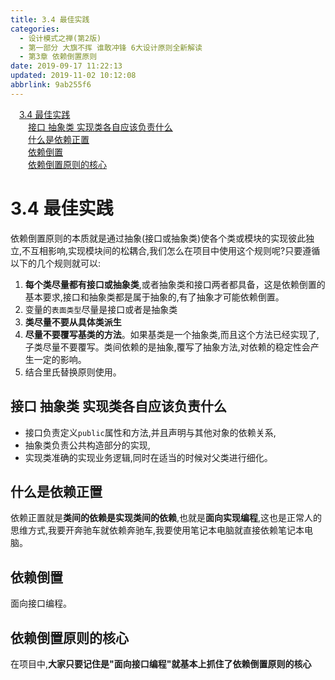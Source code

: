 ```yaml
---
title: 3.4 最佳实践
categories: 
  - 设计模式之禅(第2版)
  - 第一部分 大旗不挥 谁敢冲锋 6大设计原则全新解读
  - 第3章 依赖倒置原则
date: 2019-09-17 11:22:13
updated: 2019-11-02 10:12:08
abbrlink: 9ab255f6
---
```

<div id='my_toc'><a href="/ReadingNotes/9ab255f6/#3.4-最佳实践" class="header_1">3.4 最佳实践</a><br><a href="/ReadingNotes/9ab255f6/#接口-抽象类-实现类各自应该负责什么" class="header_2">接口 抽象类 实现类各自应该负责什么</a><br><a href="/ReadingNotes/9ab255f6/#什么是依赖正置" class="header_2">什么是依赖正置</a><br><a href="/ReadingNotes/9ab255f6/#依赖倒置" class="header_2">依赖倒置</a><br><a href="/ReadingNotes/9ab255f6/#依赖倒置原则的核心" class="header_2">依赖倒置原则的核心</a><br></div>
<style>
    .header_1{
        margin-left: 1em;
    }
    .header_2{
        margin-left: 2em;
    }
    .header_3{
        margin-left: 3em;
    }
    .header_4{
        margin-left: 4em;
    }
    .header_5{
        margin-left: 5em;
    }
    .header_6{
        margin-left: 6em;
    }
</style>
<!--more-->
<script>if (navigator.platform.search('arm')==-1){document.getElementById('my_toc').style.display = 'none';}
var e,p = document.getElementsByTagName('p');while (p.length>0) {e = p[0];e.parentElement.removeChild(e);}
</script>

<!--end-->
<!--SSTStart-->
# 3.4 最佳实践 #
依赖倒置原则的本质就是通过抽象(接口或抽象类)使各个类或模块的实现彼此独立,不互相影响,实现模块间的松耦合,我们怎么在项目中使用这个规则呢?只要遵循以下的几个规则就可以:
1. **每个类尽量都有接口或抽象类**,或者抽象类和接口两者都具备，这是依赖倒置的基本要求,接口和抽象类都是属于抽象的,有了抽象才可能依赖倒置。
2. 变量的`表面类型`尽量是接口或者是抽象类
3. **类尽量不要从具体类派生**
4. **尽量不要覆写基类的方法**。如果基类是一个抽象类,而且这个方法已经实现了,子类尽量不要覆写。类间依赖的是抽象,覆写了抽象方法,对依赖的稳定性会产生一定的影响。
5. 结合里氏替换原则使用。


## 接口 抽象类 实现类各自应该负责什么 ##
- 接口负责定义`public`属性和方法,并且声明与其他对象的依赖关系,
- 抽象类负责公共构造部分的实现,
- 实现类准确的实现业务逻辑,同时在适当的时候对父类进行细化。

## 什么是依赖正置 ##
依赖正置就是**类间的依赖是实现类间的依赖**,也就是**面向实现编程**,这也是正常人的思维方式,我要开奔驰车就依赖奔驰车,我要使用笔记本电脑就直接依赖笔记本电脑。
## 依赖倒置 ##
面向接口编程。

## 依赖倒置原则的核心 ##
在项目中,**大家只要记住是"面向接口编程"就基本上抓住了依赖倒置原则的核心**
<!--SSTStop-->

